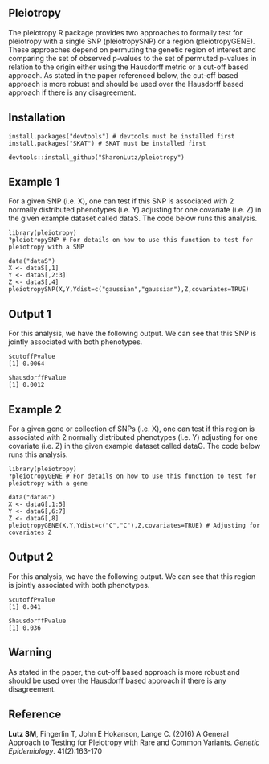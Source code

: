 ## Pleiotropy
The pleiotropy R package provides two approaches to formally test for pleiotropy with a single SNP (pleiotropySNP) or a region (pleiotropyGENE). These approaches depend on permuting the genetic region of interest and comparing the set of observed p-values to the set of permuted p-values in relation to the origin either using the Hausdorff metric or a cut-off based approach. As stated in the paper referenced below, the cut-off based approach is more robust and should be used over the Hausdorff based approach if there is any disagreement.

## Installation
```
install.packages("devtools") # devtools must be installed first
install.packages("SKAT") # SKAT must be installed first

devtools::install_github("SharonLutz/pleiotropy")
```
## Example 1
For a given SNP (i.e. X), one can test if this SNP is associated with 2 normally distributed phenotypes (i.e. Y) adjusting for one covariate (i.e. Z) in the given example dataset called dataS. The code below runs this analysis.
```
library(pleiotropy)
?pleiotropySNP # For details on how to use this function to test for pleiotropy with a SNP

data("dataS")
X <- dataS[,1]
Y <- dataS[,2:3]
Z <- dataS[,4]
pleiotropySNP(X,Y,Ydist=c("gaussian","gaussian"),Z,covariates=TRUE) 

```

## Output 1
For this analysis, we have the following output. We can see that this SNP is jointly associated with both phenotypes.

```
$cutoffPvalue
[1] 0.0064

$hausdorffPvalue
[1] 0.0012
```

## Example 2
For a given gene or collection of SNPs (i.e. X), one can test if this region is associated with 2 normally distributed phenotypes (i.e. Y) adjusting for one covariate (i.e. Z) in the given example dataset called dataG. The code below runs this analysis. 


```
library(pleiotropy)
?pleiotropyGENE # For details on how to use this function to test for pleiotropy with a gene

data("dataG")
X <- dataG[,1:5]
Y <- dataG[,6:7]
Z <- dataG[,8]
pleiotropyGENE(X,Y,Ydist=c("C","C"),Z,covariates=TRUE) # Adjusting for covariates Z
```

## Output 2
For this analysis, we have the following output. We can see that this region is jointly associated with both phenotypes.

```
$cutoffPvalue
[1] 0.041

$hausdorffPvalue
[1] 0.036
```

## Warning
As stated in the paper, the cut-off based approach is more robust and should be used over the Hausdorff based approach if there is any disagreement.

## Reference
**Lutz SM**, Fingerlin T, John E Hokanson, Lange C. (2016) A General Approach to Testing for Pleiotropy with Rare and Common Variants. *Genetic Epidemiology*. 41(2):163-170

